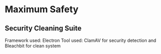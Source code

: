 # Maximum Safety
## Security Cleaning Suite

Framework used: Electron
Tool used: ClamAV for security detection and Bleachbit for clean system